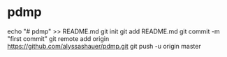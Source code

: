 # pdmp
echo "# pdmp" >> README.md
git init
git add README.md
git commit -m "first commit"
git remote add origin https://github.com/alyssashauer/pdmp.git
git push -u origin master

